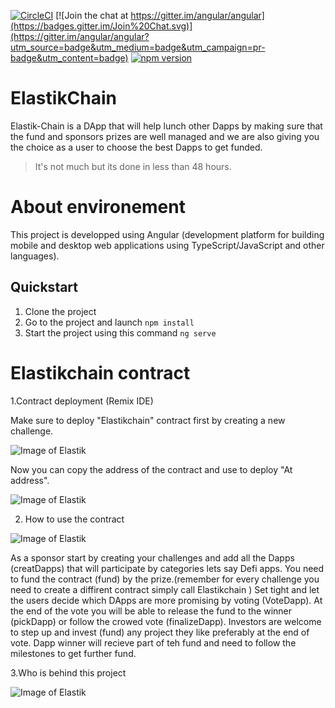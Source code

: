 
[![CircleCI](https://circleci.com/gh/angular/angular/tree/master.svg?style=shield)](https://circleci.com/gh/angular/workflows/angular/tree/master)
[![Join the chat at https://gitter.im/angular/angular](https://badges.gitter.im/Join%20Chat.svg)](https://gitter.im/angular/angular?utm_source=badge&utm_medium=badge&utm_campaign=pr-badge&utm_content=badge)
[![npm version](https://badge.fury.io/js/%40angular%2Fcore.svg)](https://www.npmjs.com/@angular/core)


# ElastikChain
Elastik-Chain is a DApp that will help lunch other Dapps by making sure that the fund and sponsors prizes are well managed and we are also giving you the choice as a user to choose the best Dapps to get funded.
> It's not much but its done in less than 48 hours.


# About environement
This project is developped using Angular (development platform for building mobile and desktop web applications using TypeScript/JavaScript and other languages).

## Quickstart

1. Clone the project 
2. Go to the project and launch `npm install`
3. Start the project using this command `ng serve`

# Elastikchain contract

1.Contract deployment (Remix IDE)

Make sure to deploy "Elastikchain" contract first by creating a new challenge.

![Image of Elastik](https://github.com/med-amiine/elastikchain/blob/main/resources/1.PNG)

Now you can copy the address of the contract and use to deploy "At address".

![Image of Elastik](https://github.com/med-amiine/elastikchain/blob/main/resources/2.PNG)

2. How to use the contract

![Image of Elastik](https://github.com/med-amiine/elastikchain/blob/main/resources/3.PNG)

As a sponsor start by creating your challenges and add all the Dapps (creatDapps) that will participate by categories lets say Defi apps.
You need to fund the contract (fund) by the prize.(remember for every challenge you need to create a diffirent contract simply call Elastikchain )
Set tight and let the users decide which DApps are more promising by voting (VoteDapp).
At the end of the vote you will be able to release the fund to the winner (pickDapp) or follow the crowed vote (finalizeDapp).
Investors are welcome to step up and invest (fund) any project they like preferably at the end of vote.
Dapp winner will recieve part of teh fund and need to follow the milestones to get further fund.

3.Who is behind this project

![Image of Elastik](https://github.com/med-amiine/elastikchain/blob/main/resources/elastichain%20web.png)




